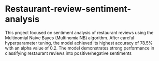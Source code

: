 # Restaurant-review-sentiment-analysis
This project focused on sentiment analysis of restaurant reviews using the Multinomial Naive Bayes (MultinomialNB) algorithm. After careful hyperparameter tuning, the model achieved its highest accuracy of 78.5% with an alpha value of 0.2. The model demonstrates strong performance in classifying restaurant reviews into positive/negative sentiments
